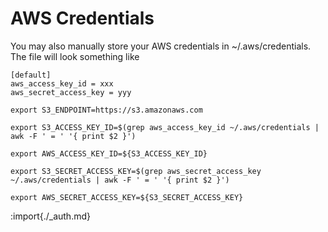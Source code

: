# AWS Credentials

You may also manually store your AWS credentials in ~/.aws/credentials. The file will look something like

```
[default]
aws_access_key_id = xxx
aws_secret_access_key = yyy
```

```shell
export S3_ENDPOINT=https://s3.amazonaws.com
```

```shell
export S3_ACCESS_KEY_ID=$(grep aws_access_key_id ~/.aws/credentials | awk -F ' = ' '{ print $2 }')
```

```shell
export AWS_ACCESS_KEY_ID=${S3_ACCESS_KEY_ID}
```

```shell
export S3_SECRET_ACCESS_KEY=$(grep aws_secret_access_key ~/.aws/credentials | awk -F ' = ' '{ print $2 }')
```

```shell
export AWS_SECRET_ACCESS_KEY=${S3_SECRET_ACCESS_KEY}
```

:import{./_auth.md}
